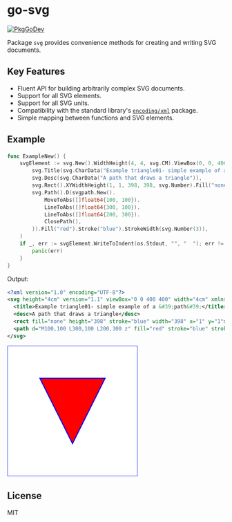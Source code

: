 # go-svg

[![PkgGoDev](https://pkg.go.dev/badge/github.com/twpayne/go-svg)](https://pkg.go.dev/github.com/twpayne/go-svg)

Package `svg` provides convenience methods for creating and writing SVG documents.

## Key Features

* Fluent API for building arbitrarily complex SVG documents.
* Support for all SVG elements.
* Support for all SVG units.
* Compatibility with the standard library's [`encoding/xml`](https://pkg.go.dev/encoding/xml) package.
* Simple mapping between functions and SVG elements.

## Example

```go
func ExampleNew() {
    svgElement := svg.New().WidthHeight(4, 4, svg.CM).ViewBox(0, 0, 400, 400).Children(
        svg.Title(svg.CharData("Example triangle01- simple example of a 'path'")),
        svg.Desc(svg.CharData("A path that draws a triangle")),
        svg.Rect().XYWidthHeight(1, 1, 398, 398, svg.Number).Fill("none").Stroke("blue"),
        svg.Path().D(svgpath.New().
            MoveToAbs([]float64{100, 100}).
            LineToAbs([]float64{300, 100}).
            LineToAbs([]float64{200, 300}).
            ClosePath(),
        )).Fill("red").Stroke("blue").StrokeWidth(svg.Number(3)),
    )
    if _, err := svgElement.WriteToIndent(os.Stdout, "", "  "); err != nil {
        panic(err)
    }
}
```

Output:

```xml
<?xml version="1.0" encoding="UTF-8"?>
<svg height="4cm" version="1.1" viewBox="0 0 400 400" width="4cm" xmlns="http://www.w3.org/2000/svg">
  <title>Example triangle01- simple example of a &#39;path&#39;</title>
  <desc>A path that draws a triangle</desc>
  <rect fill="none" height="398" stroke="blue" width="398" x="1" y="1"></rect>
  <path d="M100,100 L300,100 L200,300 z" fill="red" stroke="blue" stroke-width="3"></path>
</svg>
```

![Output](testdata/triangle01.svg)

## License

MIT
